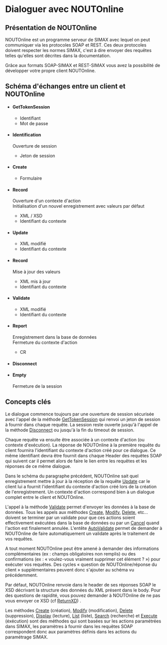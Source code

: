 
# Dialoguer avec NOUTOnline

## Présentation de NOUTOnline

NOUTOnline est un programme serveur de SIMAX avec lequel on peut communiquer via les
protocoles SOAP et REST. Ces deux protocoles doivent respecter les normes SIMAX, c'est à dire
envoyer des requêtes telles qu'elles sont décrites dans la documentation.

Grâce aux formats SOAP-SIMAX et REST-SIMAX vous avez la possibilité de développer votre
propre client NOUTOnline. 


## Schéma d'échanges entre un client et NOUTOnline

<div class="timeline">
    <ul>
        <li>
            <h4>GetTokenSession</h4>
            <ul class="data-exchanged">
                <li>Identifiant</li>
                <li>Mot de passe</li>
            </ul>
        </li>
        <li>
            <h4>Identification </h4>
            <p>Ouverture de session</p>
            <ul class="data-exchanged">
                <li>Jeton de session</li>
            </ul>
        </li>
        <li>
            <h4>Create</h4>
            <ul class="data-exchanged">
                <li>Formulaire</li>
            </ul>
        </li>
        <li>
            <h4>Record</h4>
            <p>
            Ouverture d'un contexte d'action<br>
            Initialisation d'un nouvel enregistrement avec valeurs par défaut
            </p>
            <ul class="data-exchanged">
                <li>XML / XSD</li>
                <li>Identifiant du contexte</li>
            </ul>
        </li>
        <li>
            <h4>Update</h4>
            <ul class="data-exchanged">
                <li>XML modifié</li>
                <li>Identifiant du contexte</li>
            </ul>
        </li>
        <li>
            <h4>Record</h4>
            <p>Mise à jour des valeurs</p>
            <ul class="data-exchanged">
                <li>XML mis à jour</li>
                <li>Identifiant du contexte</li>
            </ul>
        </li>
        <li>
            <h4>Validate</h4>
            <ul class="data-exchanged">
                <li>XML modifié</li>
                <li>Identifiant du contexte</li>
            </ul>
        </li>
        <li>
            <h4>Report</h4>
            <p>Enregistrement dans la base de données<br>
            Fermeture du contexte d'action</p>
            <ul class="data-exchanged">
                <li>CR</li>
            </ul>
        </li>
        <li>
            <h4>Disconnect</h4>
        </li>
        <li>
            <h4>Empty</h4>
            <p>Fermeture de la session</p>
        </li>
    </ul>
</div>


## Concepts clés

Le dialogue commence toujours par une ouverture de session sécurisée avec l'appel de la méthode [GetTokenSession](#gettokensession)
qui renvoi un jeton de session à fournir dans chaque requête. La session reste ouverte jusqu'à l'appel de la méthode 
[Disconnect](#disconnect) ou jusqu'à la fin du timeout de session.

Chaque requête va ensuite être associée à un contexte d'action (ou contexte d'exécution).
La réponse de NOUTOnline à la première requête du client fournira l'identifiant du contexte
d'action créé pour ce dialogue. Ce même identifiant devra être fournit dans chaque Header des
requêtes SOAP qui suivent car il permet alors de faire le lien entre les requêtes et les réponses de
ce même dialogue.

Dans le schéma du paragraphe précédent, NOUTOnline sait quel enregistrement mettre à
jour à la réception de la requête [Update](#update) car le client lui a fournit l'identifiant du contexte d'action
créé lors de la création de l'enregistrement. Un contexte d'action correspond bien à un dialogue
complet entre le client et NOUTOnline.

L'appel à la méthode [Validate](#validate) permet d'envoyer les données à la base de données. Tous les
appels aux méthodes [Create](#create), [Modify](#modify), [Delete](#delete), etc... doivent se terminer par un validate pour que
ces actions soient effectivement exécutées dans la base de données ou par un [Cancel](#cancel) quand
l'action est finalement annulée. L'entête [AutoValidate](#autovalidate) permet de demander à NOUTOnline de faire
automatiquement un validate après le traitement de vos requêtes.

A tout moment NOUTOnline peut être amené à demander des informations
complémentaires (ex : champs obligatoires non remplis) ou des confirmations (ex : « voulez-vous
vraiment supprimer cet élément ? ») pour exécuter vos requêtes. Des cycles « question de
NOUTOnline/réponse du client » supplémentaires peuvent donc s'ajouter au schéma vu
précédemment.

Par défaut, NOUTOnline renvoie dans le header de ses réponses SOAP le XSD décrivant la
structure des données du XML présent dans le body. Pour des questions de rapidité, vous pouvez
demander à NOUTOnline de ne pas vous envoyer ce XSD (cf [ReturnXD](#returnxsd)) .

Les méthodes [Create](#create) (création), [Modify](#modify) (modification), [Delete](#delete) (suppression),
[Display](#display) (lecture), [List](#list) (liste), [Search](#search) (recherche) et [Execute](#execute) (éxécution)
sont des méthodes qui sont basées sur les actions paramétrées dans SIMAX, les paramètres à fournir dans les requêtes 
SOAP correspondent donc aux paramètres définis dans les actions du paramétrage SIMAX.




